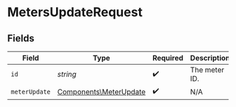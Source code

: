 # MetersUpdateRequest


## Fields

| Field                                                            | Type                                                             | Required                                                         | Description                                                      |
| ---------------------------------------------------------------- | ---------------------------------------------------------------- | ---------------------------------------------------------------- | ---------------------------------------------------------------- |
| `id`                                                             | *string*                                                         | :heavy_check_mark:                                               | The meter ID.                                                    |
| `meterUpdate`                                                    | [Components\MeterUpdate](../../Models/Components/MeterUpdate.md) | :heavy_check_mark:                                               | N/A                                                              |